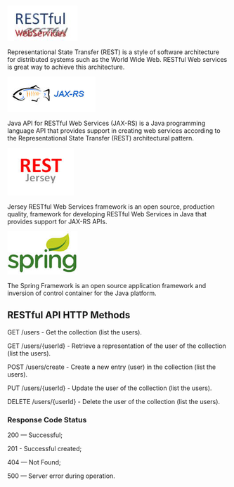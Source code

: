 ![REST](https://github.com/reshetnev/RestFull/blob/master/logo/RESTful.jpg)

Representational State Transfer (REST) is a style of software architecture
for distributed systems such as the World Wide Web.
RESTful Web services is great way to achieve this architecture.


![Jax-RS](https://github.com/reshetnev/RestFull/blob/master/logo/Jax-RS.jpg)


Java API for RESTful Web Services (JAX-RS) is a Java programming language API
that provides support in creating web services according to the
Representational State Transfer (REST) architectural pattern.


![Jersey](https://github.com/reshetnev/RestFull/blob/master/logo/Jersey.jpg)

Jersey RESTful Web Services framework is an open source, production quality,
framework for developing RESTful Web Services in Java that provides support for
JAX-RS APIs.


![Spring](https://github.com/reshetnev/RestFull/blob/master/logo/spring.jpg)

The Spring Framework is an open source application framework
and inversion of control container for the Java platform.

## RESTful API HTTP Methods

GET /users - Get the collection (list the users).

GET /users/{userId} - Retrieve a representation of the user of the collection (list the users).

POST /users/create - Create a new entry (user) in the collection (list the users).

PUT /users/{userId} - Update the user of the collection (list the users).

DELETE /users/{userId} - Delete the user of the collection (list the users).

### Response Code Status

200 — Successful;

201 - Successful created;

404 — Not Found;

500 — Server error during operation.